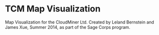 TCM Map Visualization
=========

Map Visualization for the CloudMiner Ltd. Created by Leland Bernstein and James Xue, Summer 2014, as part of the Sage Corps program.
